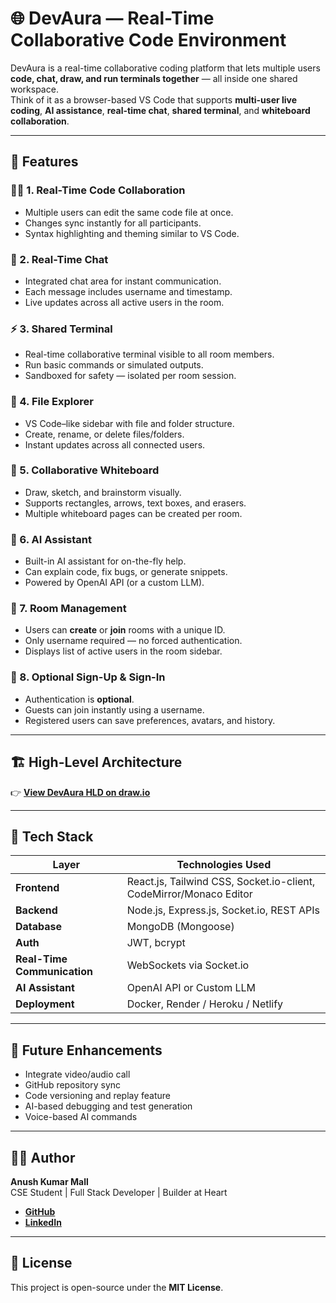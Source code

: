 # 🌐 DevAura — Real-Time Collaborative Code Environment

DevAura is a real-time collaborative coding platform that lets multiple users **code, chat, draw, and run terminals together** — all inside one shared workspace.  
Think of it as a browser-based VS Code that supports **multi-user live coding**, **AI assistance**, **real-time chat**, **shared terminal**, and **whiteboard collaboration**.

---

## 🚀 Features

### 🧑‍💻 1. Real-Time Code Collaboration
- Multiple users can edit the same code file at once.  
- Changes sync instantly for all participants.  
- Syntax highlighting and theming similar to VS Code.  

### 💬 2. Real-Time Chat
- Integrated chat area for instant communication.  
- Each message includes username and timestamp.  
- Live updates across all active users in the room.  

### ⚡ 3. Shared Terminal
- Real-time collaborative terminal visible to all room members.  
- Run basic commands or simulated outputs.  
- Sandboxed for safety — isolated per room session.  

### 🧾 4. File Explorer
- VS Code–like sidebar with file and folder structure.  
- Create, rename, or delete files/folders.  
- Instant updates across all connected users.  

### 🎨 5. Collaborative Whiteboard
- Draw, sketch, and brainstorm visually.  
- Supports rectangles, arrows, text boxes, and erasers.  
- Multiple whiteboard pages can be created per room.  

### 🧠 6. AI Assistant
- Built-in AI assistant for on-the-fly help.  
- Can explain code, fix bugs, or generate snippets.  
- Powered by OpenAI API (or a custom LLM).  

### 👥 7. Room Management
- Users can **create** or **join** rooms with a unique ID.  
- Only username required — no forced authentication.  
- Displays list of active users in the room sidebar.  

### 🔐 8. Optional Sign-Up & Sign-In
- Authentication is **optional**.  
- Guests can join instantly using a username.  
- Registered users can save preferences, avatars, and history.  

---

## 🏗️ High-Level Architecture

👉 [**View DevAura HLD on draw.io**](https://viewer.diagrams.net/?tags=%7B%7D&lightbox=1&target=blank&highlight=0000ff&edit=_blank&layers=1&nav=1&dark=1#R%3Cmxfile%3E%3Cdiagram%20name%3D%22Page-1%22%20id%3D%22qGfXf11IDUfxluAVkWh4%22%3E7VvbcuI4EP0aHtnyHfIIODvJ1KZmJiSTyb5sCVuAKsZiZZnAfv22ZNnGwiSQwJC4eAGpLbXUrdNHF8stezBbfmFoPr2hIY5alhEuW7bfsizTcLrwJySrTNJ17EwwYSRUhUrBkPyH85pKmpIQJ5WCnNKIk3lVGNA4xgGvyBBj9LlabEyjaqtzNMEbgmGAok3pAwn5VFnhGqX8CpPJNG%2FZNNSTGcoLK0EyRSF9XhPZly17wCjlWWq2HOBIOC%2F3S1bvzy1Pi44xHPNdKgxZN%2Fnpfv%2Fh%2For%2F%2FqdnPQ7vHx%2FbuZsXKEqVxS3Li0Bhfy76zFfKEd6%2Fqehof4bYhMQtu2fMl0W2zekcRI4UcbzkbRSRiSgVQOcwA2mpAVIT9S%2FbGemCMQWD6toWD9qJhEgPCpgd2d6m5l4KrreMIWYLEuBcLXgm01xtDcQbPQDZXJdNmehTjs%2B8SXO99ZoujygLMWurB72ERmI4XvDGPl6P8JgXbt%2Bu8t3%2BbAtnivG0jHvRP4GxQnINPx6awfj341Eyz6rp%2BVcGYMPZH9ULXx%2FuSvtxkhAqXHCDYqCBGZa27W6qVemOtcCMEyCeXhY6voypvgokP7OyT6HUOJI0MiYQ3oBLPoM%2F34Tk85RwPJyjQGh8Bj4umhG68XIrcZgFHQGPYzrDnK2giKrQMd2siqJwJ2e055IQLU%2BVmVbJUBGxIuFJobvkKUgoqtqHtqwG0tYtpbMzbR02YAcMI46LmP1KiQjYzNONYaUeENGktMu49htMwXcMBU%2FC6ICThRjZ%2BwSzpEEG%2FgQSCjPQZtMNGQu6ZnQBK%2BGwmTOMbVRmGM%2BtmWEco2aGcY42w9gNnGG%2BpDgRGr6Lvcl755fPAi7XrIKr62yCy%2FRqwGW7x8KW00Bs3WIkDL8jM8FcAxpFCFYRiKslMg3T6LymOcgE8YBHQxo8YV4sa0Byezdo0BzYZxSFAZJkdbkAOCcNXtFcoTiMsqCJg5QBrwWrZk7zXueP6lbywtuRiy%2BONs%2B7J%2Bfid4NoQEMBn8uQcMr2INszsVYDUUxhbZ5PYNKnw1UcNIhqBrd%2BeYD1TSRHKNlzU%2FGxLeylnLYTtCj3%2FFckgbBoJqPaRnVta1qOu7lzsut2TtbRGLVzckY9%2FOp2bT0rofUgxnNEEdshds5r2h1eL0zRHMMibyBCOHttJ9N3MPINYqebNOKkLd85AhmjeIGadHI1uL33xbwyx9m%2B74PYNmLNIPuOZWnLZ9OqOcuw3LpXMfbR6L7bRLqfonJ33bs%2BH2AcbZ19g5MEQQcmH4MrDrMGFYD5kWIZvHJ33yz7BlBWhugzcJey9yMY1xSiN83uLst697cu63PFFZ7XPIrjUC7eIBdEKElIUPUXo2ks3mHZvgE5vCT8l0jDrJblHlU5kfaXa8X8VZ6JwZa1SiL7uP6srCZzeb0QJVPZsFCfcEafiutcTjFoONy4C6YNGVhLUxbgl%2BZD5ScO0MX8pYJWPQjWhrhuhHMZw1G2GVnvXd2oqxa%2BUyJDX2Gs29FeuenAyQxVtdavlWmKLqyqIrejKcocsaFIgrAw%2Bx24NH8PLo0dcVlBZQnSLbg8LhTtTwFFz6kiqKtfG9oVit5FVVHH2w2KgA20Wis2FwWS7R129XaqNy8hkWk8LM7rrjx9Gv49Ls6tXXHunJRytVm9q7%2FU2JlytesSXf0WxLEp1ztD8ZVX%2B69D0T0pFDUEldfW98Wi6%2BmadFQfiHS7%2BZcEepe39czRrq3qFY5E03Wn3%2B%2BLjTfi%2FC0x9UFio3vS2LAOFRumcfGaqlMFh2kbJ4mOusPCc3TsFx2dZswc%2BirGNHfcOR46OI4E9YsaqO93CGe5Ww68rmBY4flfeCG%2FtvOxuv%2F9bSxzi17KEKRabh%2FJEZc389SBa1C8yZR3RRbZPQec3R1x%2Fa0neVqUigPA1w%2FDsogZ0Ah0235MYyysJFGkifJDt%2BKwXz%2Bbm5FQ3JHSo1%2B5%2BD2HbZ6jX0oyiyOMtZByjJqYessHLpAtv%2FnLwFZ%2BOWlf%2Fg8%3D%3C%2Fdiagram%3E%3C%2Fmxfile%3E)

---

## 🧩 Tech Stack

| Layer | Technologies Used |
|-------|--------------------|
| **Frontend** | React.js, Tailwind CSS, Socket.io-client, CodeMirror/Monaco Editor |
| **Backend** | Node.js, Express.js, Socket.io, REST APIs |
| **Database** | MongoDB (Mongoose) |
| **Auth** | JWT, bcrypt |
| **Real-Time Communication** | WebSockets via Socket.io |
| **AI Assistant** | OpenAI API or Custom LLM |
| **Deployment** | Docker, Render / Heroku / Netlify |

---

## 🧠 Future Enhancements

- Integrate video/audio call  
- GitHub repository sync  
- Code versioning and replay feature  
- AI-based debugging and test generation  
- Voice-based AI commands  

---

## 👨‍💻 Author

**Anush Kumar Mall**  
CSE Student | Full Stack Developer | Builder at Heart  

- [**GitHub**](https://github.com/anush-kumar-mall)  
- [**LinkedIn**](https://www.linkedin.com/in/anush-kumar-mall?utm_source=share&utm_campaign=share_via&utm_content=profile&utm_medium=android_app)

---

## 📜 License

This project is open-source under the **MIT License**.
